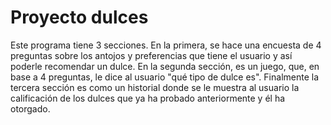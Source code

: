 # Proyecto dulces

Este programa tiene 3 secciones. En la primera, se hace una encuesta de 4 preguntas sobre los antojos y preferencias que tiene el usuario y así poderle recomendar un dulce. En la segunda sección, es un juego, que, en base a 4 preguntas, le dice al usuario "qué tipo de dulce es". Finalmente la tercera sección es como un historial donde se le muestra al usuario la calificación de los dulces que ya ha probado anteriormente y él ha otorgado. 
